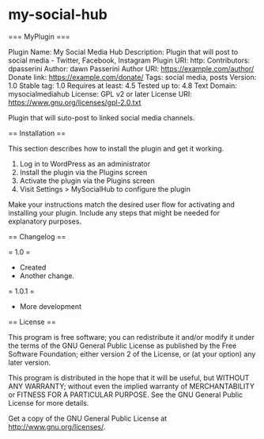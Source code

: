 # my-social-hub

=== MyPlugin ===

Plugin Name:       My Social Media Hub
Description:       Plugin that will post to social media - Twitter, Facebook, Instagram
Plugin URI:        http: 
Contributors:      dpasserini
Author:            dawn Passerini
Author URI:        https://example.com/author/
Donate link:       https://example.com/donate/
Tags:              social media, posts
Version:           1.0
Stable tag:        1.0
Requires at least: 4.5
Tested up to:      4.8
Text Domain:       mysocialmediahub
License:           GPL v2 or later
License URI:       https://www.gnu.org/licenses/gpl-2.0.txt

Plugin that will suto-post to linked social media channels. 

== Installation ==

This section describes how to install the plugin and get it working.

1. Log in to WordPress as an administrator
2. Install the plugin via the Plugins screen
3. Activate the plugin via the Plugins screen
4. Visit Settings > MySocialHub to configure the plugin

Make your instructions match the desired user flow for activating and installing your plugin. Include any steps that might be needed for explanatory purposes.




== Changelog ==

= 1.0 =

* Created
* Another change.

= 1.0.1 =

* More development

== License ==

This program is free software; you can redistribute it and/or
modify it under the terms of the GNU General Public License
as published by the Free Software Foundation; either version 2
of the License, or (at your option) any later version.

This program is distributed in the hope that it will be useful,
but WITHOUT ANY WARRANTY; without even the implied warranty of
MERCHANTABILITY or FITNESS FOR A PARTICULAR PURPOSE.  See the
GNU General Public License for more details.

Get a copy of the GNU General Public License at <http://www.gnu.org/licenses/>.

